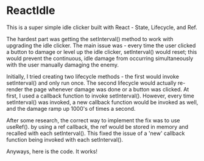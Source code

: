 # ReactIdle
This is a super simple idle clicker built with React - State, Lifecycle, and Ref.

The hardest part was getting the setInterval() method to work with upgrading the idle clicker. The main issue was - every time the user clicked a button to damage or level up the idle clicker, setInterval() would reset; this would prevent the continuous, idle damage from occurring simultaneously with the user manually damaging the enemy. 

Initially, I tried creating two lifecycle methods - the first would invoke setInterval() and only run once. The second lifecycle would actually re-render the page whenever damage was done or a button was clicked. At first, I used a callback function to invoke setInterval(). However, every time setInterval() was invoked, a new callback function would be invoked as well, and the damage ramp up 1000's of times a second. 

After some research, the correct way to implement the fix was to use useRef(). by using a ref callback, the ref would be stored in memory and recalled with each setInterval(). This fixed the issue of a 'new' callback function being invoked with each setInterval(). 

Anyways, here is the code. It works!
